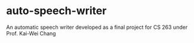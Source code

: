 # auto-speech-writer
An automatic speech writer developed as a final project for CS 263 under Prof. Kai-Wei Chang
